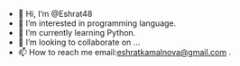 - 👋 Hi, I’m @Eshrat48
- 👀 I’m interested in programming language.
- 🌱 I’m currently learning Python.
- 💞️ I’m looking to collaborate on ...
- 📫 How to reach me email:eshratkamalnova@gmail.com .

<!---
Eshrat48/Eshrat48 is a ✨ special ✨ repository because its `README.md` (this file) appears on your GitHub profile.
You can click the Preview link to take a look at your changes.
--->

